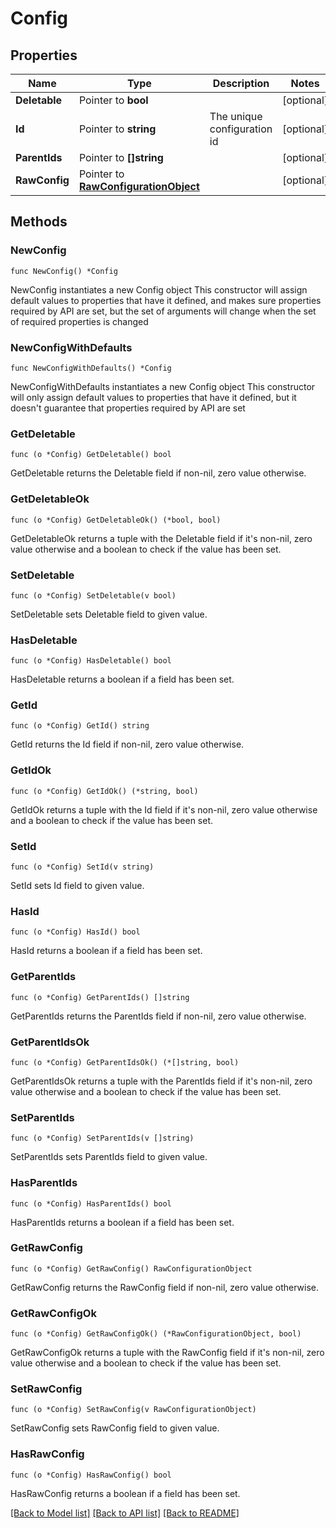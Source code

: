 # Config

## Properties

Name | Type | Description | Notes
------------ | ------------- | ------------- | -------------
**Deletable** | Pointer to **bool** |  | [optional]
**Id** | Pointer to **string** | The unique configuration id | [optional]
**ParentIds** | Pointer to **[]string** |  | [optional]
**RawConfig** | Pointer to [**RawConfigurationObject**](RawConfigurationObject.md) |  | [optional]

## Methods

### NewConfig

`func NewConfig() *Config`

NewConfig instantiates a new Config object
This constructor will assign default values to properties that have it defined,
and makes sure properties required by API are set, but the set of arguments
will change when the set of required properties is changed

### NewConfigWithDefaults

`func NewConfigWithDefaults() *Config`

NewConfigWithDefaults instantiates a new Config object
This constructor will only assign default values to properties that have it defined,
but it doesn't guarantee that properties required by API are set

### GetDeletable

`func (o *Config) GetDeletable() bool`

GetDeletable returns the Deletable field if non-nil, zero value otherwise.

### GetDeletableOk

`func (o *Config) GetDeletableOk() (*bool, bool)`

GetDeletableOk returns a tuple with the Deletable field if it's non-nil, zero value otherwise
and a boolean to check if the value has been set.

### SetDeletable

`func (o *Config) SetDeletable(v bool)`

SetDeletable sets Deletable field to given value.

### HasDeletable

`func (o *Config) HasDeletable() bool`

HasDeletable returns a boolean if a field has been set.

### GetId

`func (o *Config) GetId() string`

GetId returns the Id field if non-nil, zero value otherwise.

### GetIdOk

`func (o *Config) GetIdOk() (*string, bool)`

GetIdOk returns a tuple with the Id field if it's non-nil, zero value otherwise
and a boolean to check if the value has been set.

### SetId

`func (o *Config) SetId(v string)`

SetId sets Id field to given value.

### HasId

`func (o *Config) HasId() bool`

HasId returns a boolean if a field has been set.

### GetParentIds

`func (o *Config) GetParentIds() []string`

GetParentIds returns the ParentIds field if non-nil, zero value otherwise.

### GetParentIdsOk

`func (o *Config) GetParentIdsOk() (*[]string, bool)`

GetParentIdsOk returns a tuple with the ParentIds field if it's non-nil, zero value otherwise
and a boolean to check if the value has been set.

### SetParentIds

`func (o *Config) SetParentIds(v []string)`

SetParentIds sets ParentIds field to given value.

### HasParentIds

`func (o *Config) HasParentIds() bool`

HasParentIds returns a boolean if a field has been set.

### GetRawConfig

`func (o *Config) GetRawConfig() RawConfigurationObject`

GetRawConfig returns the RawConfig field if non-nil, zero value otherwise.

### GetRawConfigOk

`func (o *Config) GetRawConfigOk() (*RawConfigurationObject, bool)`

GetRawConfigOk returns a tuple with the RawConfig field if it's non-nil, zero value otherwise
and a boolean to check if the value has been set.

### SetRawConfig

`func (o *Config) SetRawConfig(v RawConfigurationObject)`

SetRawConfig sets RawConfig field to given value.

### HasRawConfig

`func (o *Config) HasRawConfig() bool`

HasRawConfig returns a boolean if a field has been set.

[[Back to Model list]](../README.md#documentation-for-models) [[Back to API list]](../README.md#documentation-for-api-endpoints) [[Back to README]](../README.md)
